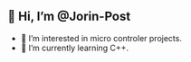 ## 👋 Hi, I’m @Jorin-Post
- 👀 I’m interested in micro controler projects.
- 🌱 I’m currently learning C++.
